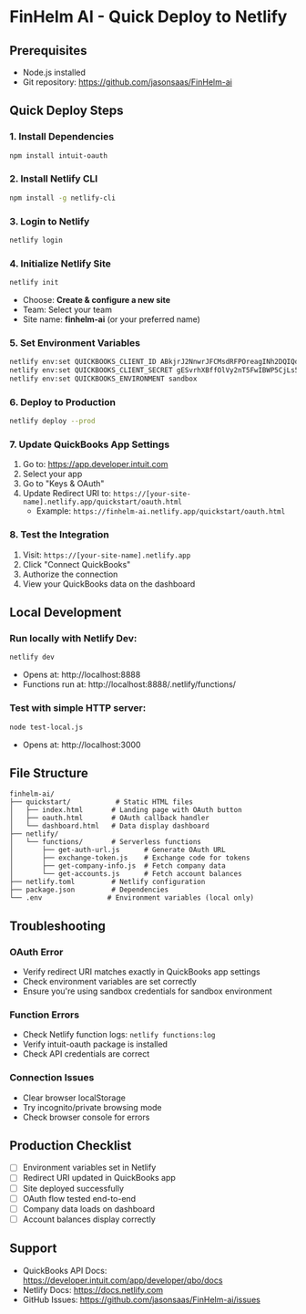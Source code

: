 # FinHelm AI - Quick Deploy to Netlify

## Prerequisites
- Node.js installed
- Git repository: https://github.com/jasonsaas/FinHelm-ai

## Quick Deploy Steps

### 1. Install Dependencies
```bash
npm install intuit-oauth
```

### 2. Install Netlify CLI
```bash
npm install -g netlify-cli
```

### 3. Login to Netlify
```bash
netlify login
```

### 4. Initialize Netlify Site
```bash
netlify init
```
- Choose: **Create & configure a new site**
- Team: Select your team
- Site name: **finhelm-ai** (or your preferred name)

### 5. Set Environment Variables
```bash
netlify env:set QUICKBOOKS_CLIENT_ID ABkjrJ2NnwrJFCMsdRFPOreagINh2DQIQdQvlWBaXgUdgNqxGw
netlify env:set QUICKBOOKS_CLIENT_SECRET gESvrhXBffOlVy2nT5FwIBWP5CjLs5APdNms1Njg
netlify env:set QUICKBOOKS_ENVIRONMENT sandbox
```

### 6. Deploy to Production
```bash
netlify deploy --prod
```

### 7. Update QuickBooks App Settings
1. Go to: https://app.developer.intuit.com
2. Select your app
3. Go to "Keys & OAuth"
4. Update Redirect URI to: `https://[your-site-name].netlify.app/quickstart/oauth.html`
   - Example: `https://finhelm-ai.netlify.app/quickstart/oauth.html`

### 8. Test the Integration
1. Visit: `https://[your-site-name].netlify.app`
2. Click "Connect QuickBooks"
3. Authorize the connection
4. View your QuickBooks data on the dashboard

## Local Development

### Run locally with Netlify Dev:
```bash
netlify dev
```
- Opens at: http://localhost:8888
- Functions run at: http://localhost:8888/.netlify/functions/

### Test with simple HTTP server:
```bash
node test-local.js
```
- Opens at: http://localhost:3000

## File Structure
```
finhelm-ai/
├── quickstart/           # Static HTML files
│   ├── index.html       # Landing page with OAuth button
│   ├── oauth.html       # OAuth callback handler
│   └── dashboard.html   # Data display dashboard
├── netlify/
│   └── functions/       # Serverless functions
│       ├── get-auth-url.js      # Generate OAuth URL
│       ├── exchange-token.js    # Exchange code for tokens
│       ├── get-company-info.js  # Fetch company data
│       └── get-accounts.js      # Fetch account balances
├── netlify.toml         # Netlify configuration
├── package.json         # Dependencies
└── .env                # Environment variables (local only)
```

## Troubleshooting

### OAuth Error
- Verify redirect URI matches exactly in QuickBooks app settings
- Check environment variables are set correctly
- Ensure you're using sandbox credentials for sandbox environment

### Function Errors
- Check Netlify function logs: `netlify functions:log`
- Verify intuit-oauth package is installed
- Check API credentials are correct

### Connection Issues
- Clear browser localStorage
- Try incognito/private browsing mode
- Check browser console for errors

## Production Checklist
- [ ] Environment variables set in Netlify
- [ ] Redirect URI updated in QuickBooks app
- [ ] Site deployed successfully
- [ ] OAuth flow tested end-to-end
- [ ] Company data loads on dashboard
- [ ] Account balances display correctly

## Support
- QuickBooks API Docs: https://developer.intuit.com/app/developer/qbo/docs
- Netlify Docs: https://docs.netlify.com
- GitHub Issues: https://github.com/jasonsaas/FinHelm-ai/issues